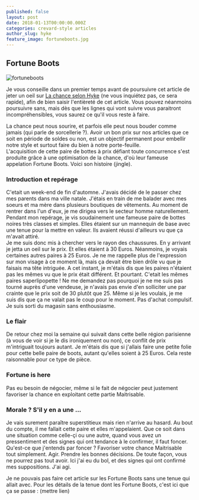 ```yaml
---
published: false
layout: post
date: 2018-01-13T00:00:00.000Z
categories: crevard-style articles
author_slug: hyke
feature_image: fortuneboots.jpg
---
```

## Fortune Boots

![fortuneboots]({{site.url}}/{{site.baseurl}}img/fortuneboots.jpg)

Je vous conseille dans un premier temps avant de poursuivre cet article de jeter un oeil sur [La chance selon Hyke](www.crevardstyle.com/La-Chance-Selon-Hyke) (ne vous inquiétez pas, ce sera rapide), afin de bien saisir l'entièreté de cet article. Vous pouvez néanmoins poursuivre sans, mais dès que les lignes qui vont suivre vous paraitront incompréhensibles, vous saurez ce qu'il vous reste à faire.  

La chance peut nous sourire, et parfois elle peut nous bouder comme jamais (qui parle de sorcellerie ?). Avoir un bon prix sur nos articles que ce soit en période de soldes ou non, est un objectif permanent pour embellir notre style et surtout faire du bien à notre porte-feuille.  
L'acquisition de cette paire de bottes à prix défiant toute concurrence s'est produite grâce à une optimisation de la chance, d'où leur fameuse appelation Fortune Boots. Voici son histoire (jingle).

### Introduction et repérage

C'etait un week-end de fin d'automne. J'avais décidé de le passer chez mes parents dans ma ville natale. J'étais en train de me balader avec mes soeurs et ma mère dans plusieurs boutiques de vêtements. Au moment de rentrer dans l'un d'eux, je me dirigea vers le secteur homme naturellement. Pendant mon repérage, je vis soudainement une fameuse paire de bottes noires très classes et simples. Elles étaient sur un mannequin de base avec une tenue pour la mettre en valeur. Ils avaient réussi d'ailleurs vu que ça m'avait attiré.  
Je me suis donc mis à chercher vers le rayon des chaussures. En y arrivant je jetta un oeil sur le prix. Et elles étaient à 30 Euros. Néanmoins, je voyais certaines autres paires à 25 Euros. Je ne me rappelle plus de l'expression sur mon visage à ce moment là, mais ça devait être bien drôle vu que je faisais ma tête intriguée. A cet instant, je m'étais dis que les paires n'étaient pas les mêmes vu que le prix était différent. Et pourtant. C'etait les mêmes paires saperlipopette ! Ne me demandez pas pourquoi je ne me suis pas tourné auprès d'une vendeuse, je n'avais pas envie d'en solliciter une par crainte que le prix soit de 30 plutôt que 25. Même si je les voulais, je me suis dis que ça ne valait pas le coup pour le moment. Pas d'achat compulsif. Je suis sorti du magasin sans enthousiasme. 

### Le flair

De retour chez moi la semaine qui suivait dans cette belle région parisienne (à vous de voir si je le dis ironiquement ou non), ce conflit de prix m'intriguait toujours autant. Je m'étais dis que si j'allais faire une petite folie pour cette belle paire de boots, autant qu'elles soient à 25 Euros. Cela reste raisonnable pour ce type de pièce.

### Fortune is here

Pas eu besoin de négocier, même si le fait de négocier peut justement favoriser la chance en exploitant cette partie Maitrisable.

### Morale ? S'il y en a une ...

Je vais surement paraître superstitieux mais rien n'arrive au hasard. Au bout du compte, il me fallait cette paire et elles m'appelaient.
Que ce soit dans une situation comme celle-çi ou une autre, quand vous avez un pressentiment et des signes qui ont tendance à le confirmer, il faut foncer. Qu'est-ce que j'entends par foncer ? Favoriser votre chance Maitrisable tout simplement. Agir. Prendre les bonnes décisions. De toute façon, vous ne pourrez pas tout avoir. Ici j'ai eu du bol, et des signes qui ont confirmé mes suppositions. J'ai agi.

Je ne pouvais pas faire cet article sur les Fortune Boots sans une tenue qui allait avec. Pour les détails de la tenue dont les Fortune Boots, c'est ici que ça se passe : (mettre lien)